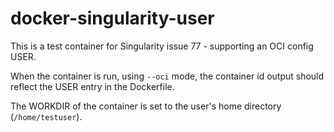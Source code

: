 # docker-singularity-user

This is a test container for Singularity issue 77 - supporting an OCI
config USER.

When the container is run, using `--oci` mode, the container id output
should reflect the USER entry in the Dockerfile.

The WORKDIR of the container is set to the user's home directory
(`/home/testuser`).
